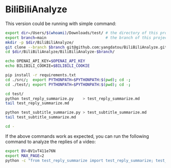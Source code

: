 # BiliBiliAnalyze

This version could be running with simple command:
```bash
export dir=/Users/$(whoami)/Downloads/test/ # the directory of this project
export branch=main                          # the branch of this project
mkdir -p $dir/BiliBiliAnalyze/
git clone --branch $branch git@github.com:yangdatou/BiliBiliAnalyze.git $dir/BiliBiliAnalyze/BiliBiliAnalyze-$branch/
cd $dir/BiliBiliAnalyze/BiliBiliAnalyze-$branch/

echo OPENAI_API_KEY=$OPENAI_API_KEY
echo BILIBILI_COOKIE=$BILIBILI_COOKIE

pip install -r requirements.txt
cd ./src/;  export PYTHONPATH=$PYTHONPATH:$(pwd); cd -;
cd ./test/; export PYTHONPATH=$PYTHONPATH:$(pwd); cd -;

cd test/
python test_reply_summarize.py    > test_reply_summarize.md
tail test_reply_summarize.md

python test_subtitle_summarize.py > test_subtitle_summarize.md
tail test_subtitle_summarize.md

cd -
```

If the above commands work as expected, you can run the following command to analyze the replies of a video:
```bash
export BV=BV1vT411e76N
export MAX_PAGE=2
python -c "from test_reply_summarize import test_reply_summarize; test_reply_summarize('$BV', '$MAX_PAGE')"
```
